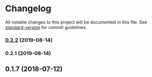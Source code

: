 # Changelog

All notable changes to this project will be documented in this file. See [standard-version](https://github.com/conventional-changelog/standard-version) for commit guidelines.

### [0.2.2](https://github.com/madzhup/svg-scaler-viewbox/compare/v0.2.1...v0.2.2) (2019-08-14)

### 0.2.1 (2019-08-14)

<a name="0.1.7"></a>
## 0.1.7 (2018-07-12)
